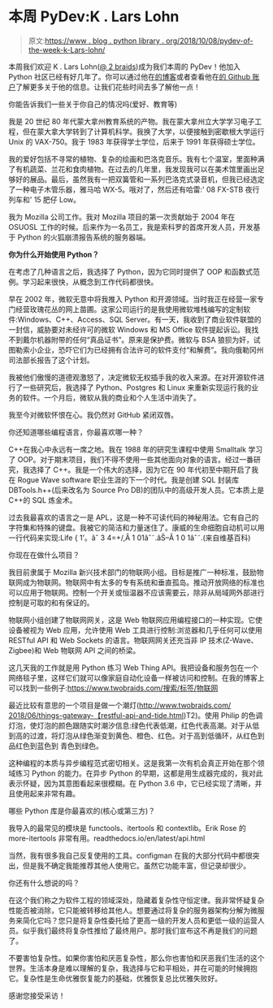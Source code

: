 # 本周 PyDev:K . Lars Lohn

> 原文:[https://www . blog . python library . org/2018/10/08/pydev-of-the-week-k-Lars-lohn/](https://www.blog.pythonlibrary.org/2018/10/08/pydev-of-the-week-k-lars-lohn/)

本周我们欢迎 K . Lars Lohn([@ 2 braids](https://twitter.com/2braids))成为我们本周的 PyDev！他加入 Python 社区已经有好几年了。你可以通过他在[的博客](http://www.twobraids.com/)或者查看他在[的 Github 账户](https://github.com/twobraids)了解更多关于他的信息。让我们花些时间去多了解他一点！

你能告诉我们一些关于你自己的情况吗(爱好、教育等)

我是 20 世纪 80 年代蒙大拿州教育系统的产物。我在蒙大拿州立大学学习电子工程，但在蒙大拿大学转到了计算机科学。我换了大学，以便接触到密歇根大学运行 Unix 的 VAX-750。我于 1983 年获得学士学位，后来于 1991 年获得硕士学位。

我的爱好包括不寻常的植物、复杂的绘画和巴洛克音乐。我有七个温室，里面种满了有机蔬菜、兰花和食肉植物。在过去的几年里，我发现我可以在美术馆里画出足够好的展品。最后，虽然我有一把双簧管和一系列巴洛克式录音机，但我已经选定了一种电子木管乐器，雅马哈 WX-5。哦对了，然后还有哈雷:' 08 FX-STB 夜行列车和' 15 肥仔 Low。

我为 Mozilla 公司工作。我对 Mozilla 项目的第一次贡献始于 2004 年在 OSUOSL 工作的时候。后来作为一名员工，我是索科罗的首席开发人员，开发基于 Python 的火狐崩溃报告系统的服务器端。

**你为什么开始使用 Python？**

在考虑了几种语言之后，我选择了 Python，因为它同时提供了 OOP 和函数式范例。学习起来很快，从概念到工作代码都很快。

早在 2002 年，微软无意中将我推入 Python 和开源领域。当时我正在经营一家专门经营玫瑰花丛的网上苗圃。这家公司运行的是我使用微软堆栈编写的定制软件:Windows、C++、Access、SQL Server。有一天，我收到了商业软件联盟的一封信，威胁要对未经许可的微软 Windows 和 MS Office 软件提起诉讼。我找不到戴尔机器附带的任何“真品证书”。原来是保护费。微软与 BSA 狼狈为奸，试图勒索小企业，恐吓它们为已经拥有合法许可的软件支付“和解费”。我向俄勒冈州司法部长报告了这个计划。

我被他们傲慢的道德观激怒了，决定微软无权插手我的收入来源。在对开源软件进行了一些研究后，我选择了 Python、Postgres 和 Linux 来重新实现运行我的业务的软件。一个月后，微软从我的商业和个人生活中消失了。

我至今对微软怀恨在心。我仍然对 GitHub 紧闭双唇。

你还知道哪些编程语言，你最喜欢哪一种？

C++在我心中永远有一席之地。我在 1988 年的研究生课程中使用 Smalltalk 学习了 OOP。对于期末项目，我们不得不使用一些其他面向对象的语言。经过一番研究，我选择了 C++。我是一个伟大的选择，因为它在 90 年代初至中期开启了我在 Rogue Wave software 职业生涯的下一个时代。我是创建 SQL 封装库 DBTools.h++(后来改名为 Source Pro DB)的团队中的高级开发人员。它本质上是 C++的 SQL 炼金术。

过去我最喜欢的语言之一是 APL，这是一种不可读代码的神秘用法。它有自己的字符集和特殊的键盘。我被它的简洁和力量迷住了。康威的生命细胞自动机可以用一行代码来实现:Life { 1’。âˆ 3 4=+/,Â 1 01âˆ˜.âŠ–Â 1 0 1âˆ˜.(来自维基百科)

你现在在做什么项目？

我目前隶属于 Mozilla 新兴技术部门的物联网小组。目标是推广一种标准，鼓励物联网成为物联网。物联网中有太多的专有系统和垂直孤岛。推动开放网络的标准也可以应用于物联网。控制一个开关或恒温器不应该需要云，除非从局域网外部进行控制是可取的和有保证的。

物联网小组创建了物联网网关，这是 Web 物联网应用编程接口的一种实现。它使设备被视为 Web 应用，允许使用 Web 工具进行控制:浏览器和几乎任何可以使用 RESTful API 和 Web Sockets 的语言。物联网网关还充当非 IP 技术(Z-Wave、Zigbee)和 Web 物联网 API 之间的桥梁。

这几天我的工作就是用 Python 练习 Web Thing API。我把设备和服务包在一个网络毯子里，这样它们就可以像家庭自动化设备一样被访问和控制。在我的博客上可以找到一些例子:[https://www.twobraids.com/<wbr>搜索/标签/物联网](https://www.twobraids.com/search/label/IoT)

最近比较有意思的一个项目是做一个潮灯([http://www.twobraids.com/<wbr>2018/06/things-gateway-【restful-api-and-tide.html](http://www.twobraids.com/2018/06/things-gateway-restful-api-and-tide.html))T2)。使用 Philip 的色调灯泡，使灯泡的颜色跟随实时潮汐信息:绿色代表低潮，红色代表高潮。对于从低到高的过渡，将灯泡从绿色渐变到黄色、橙色、红色。对于高到低循环，从红色到品红色到蓝色到
青色到绿色。

这种编程的本质与异步编程范式密切相关。这是我第一次有机会真正开始在那个领域练习 Python 的能力。在异步 Python 的早期，这都是用生成器完成的，我对此表示怀疑，因为其意图看起来很模糊。在 Python 3.6 中，它已经实现了清晰，并且使用起来非常有趣。

哪些 Python 库是你最喜欢的(核心或第三方)？

我导入的最常见的模块是 functools、itertools 和 contextlib。Erik Rose 的 more-itertools 非常有用。<wbr>readthedocs.io/en/latest/api.<wbr>html

当然，我有很多我自己反复使用的工具。configman 在我的大部分代码中都很突出，但是我不确定我能推荐其他人使用它。虽然它功能丰富，但记录却很少。

你还有什么想说的吗？

在这个我们称之为软件工程的领域深处，隐藏着复杂性守恒定律。我非常怀疑复杂性能否被消除，它只能被转移给其他人。想要通过将复杂的服务器架构分解为微服务来简化它吗？您只是将复杂性委托给了更高一级的开发人员和更低一级的运营人员。似乎我们最终将复杂性推给了最终用户。那时我们宣布这不再是我们的问题了。

不要害怕复杂性。如果你害怕和厌恶复杂性，那么你也害怕和厌恶我们生活的这个世界。生活本身是难以理解的复杂，我选择与它和平相处，并在可能的时候拥抱它。复杂性是生命优雅恢复能力的基础，优雅恢复总比优雅失败好。

感谢您接受采访！